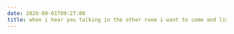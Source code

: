 ```yaml
---
date: 2020-09-01T09:27:08
title: when i hear you talking in the other room i want to come and listen. i know i've already heard it
---
```

